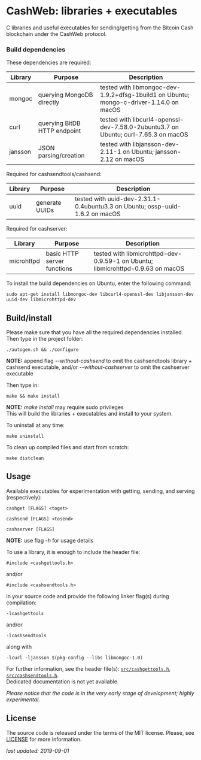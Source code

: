 # CashWeb: libraries + executables

C libraries and useful executables for sending/getting from the Bitcoin Cash blockchain under the CashWeb protocol.


### Build dependencies

These dependencies are required:

 Library     | Purpose                      | Description
 ------------|------------------------------|----------------------------------------------------------------------------------------
  mongoc     | querying MongoDB directly    | tested with libmongoc-dev-1.9.2+dfsg-1build1 on Ubuntu; mongo-c-driver-1.14.0 on macOS
  curl       | querying BitDB HTTP endpoint | tested with libcurl4-openssl-dev-7.58.0-2ubuntu3.7 on Ubuntu; curl-7.65.3 on macOS
  jansson    | JSON parsing/creation        | tested with libjansson-dev-2.11-1 on Ubuntu; jansson-2.12 on macOS

Required for cashsendtools/cashsend:

 Library     | Purpose                      | Description
 ------------|------------------------------|----------------------------------------------------------------------------------------
  uuid       | generate UUIDs               | tested with uuid-dev-2.31.1-0.4ubuntu3.3 on Ubuntu; ossp-uuid-1.6.2 on macOS

Required for cashserver:

 Library     | Purpose                      | Description
 ------------|------------------------------|----------------------------------------------------------------------------------------
  microhttpd | basic HTTP server functions  | tested with libmicrohttpd-dev-0.9.59-1 on Ubuntu; libmicrohttpd-0.9.63 on macOS

To install the build dependencies on Ubuntu, enter the following command:

    sudo apt-get install libmongoc-dev libcurl4-openssl-dev libjansson-dev uuid-dev libmicrohttpd-dev


## Build/install

Please make sure that you have all the required dependencies installed.<br/>
Then type in the project folder:

    ./autogen.sh && ./configure

**NOTE:** append flag *--without-cashsend* to omit the cashsendtools library + cashsend executable, and/or *--without-cashserver* to omit the cashserver executable

Then type in:
	
    make && make install

**NOTE:** *make install* may require sudo privileges<br/>
This will build the libraries + executables and install to your system.

To uninstall at any time:

    make uninstall

To clean up compiled files and start from scratch:

    make distclean


## Usage

Available executables for experimentation with getting, sending, and serving (respectively):

    cashget [FLAGS] <toget>

    cashsend [FLAGS] <tosend>

    cashserver [FLAGS]

**NOTE:** use flag *-h* for usage details

To use a library, it is enough to include the header file:

    #include <cashgettools.h>

and/or

    #include <cashsendtools.h>

in your source code and provide the following linker flag(s) during compilation:

    -lcashgettools

and/or

    -lcashsendtools

along with

    -lcurl -ljansson $(pkg-config --libs libmongoc-1.0)

For further information, see the header file(s): [`src/cashgettools.h`](./src/cashgettools.h), [`src/cashsendtools.h`](./src/cashsendtools.h).<br/>
Dedicated documentation is not yet available.

*Please notice that the code is in the very early stage of development; highly experimental.*


## License

The source code is released under the terms of the MIT license.  Please, see
[LICENSE](./LICENSE) for more information.


*last updated: 2019-09-01*
